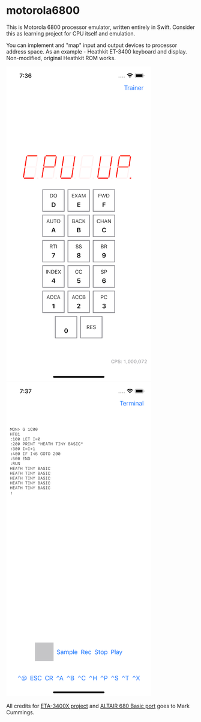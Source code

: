# motorola6800

This is Motorola 6800 processor emulator, written entirely in Swift.
Consider this as learning project for CPU itself and emulation.

You can implement and "map" input and output devices to processor address space.
As an example - Heathkit ET-3400 keyboard and display. 
Non-modified, original Heathkit ROM works.

![Trainer](https://github.com/rsbooster/motorola6800/blob/main/Images/trainer.png?raw=true)
![Terminal](https://github.com/rsbooster/motorola6800/blob/main/Images/terminal.png?raw=true)

All credits for [ETA-3400X project](https://groups.io/g/ET-3400/files/5.%20Projects/ETA-3400X) and [ALTAIR 680 Basic port](https://groups.io/g/ET-3400/files/5.%20Projects/ALTAIR%20680%20BASIC%20for%20the%20ETA-3400X) goes to Mark Cummings.
